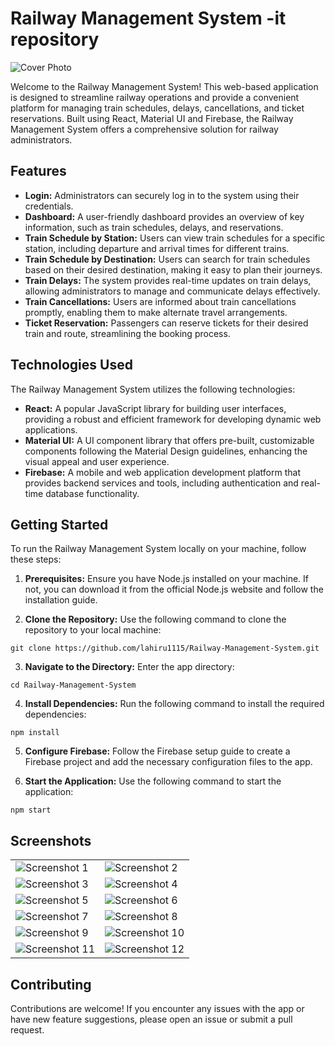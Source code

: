 # Railway Management System -it repository

![Cover Photo](public/static/screenshots/Header.png)

Welcome to the Railway Management System! This web-based application is designed to streamline railway operations and provide a convenient platform for managing train schedules, delays, cancellations, and ticket reservations. Built using React, Material UI and Firebase, the Railway Management System offers a comprehensive solution for railway administrators.

## Features

- **Login:** Administrators can securely log in to the system using their credentials.
- **Dashboard:** A user-friendly dashboard provides an overview of key information, such as train schedules, delays, and reservations.
- **Train Schedule by Station:** Users can view train schedules for a specific station, including departure and arrival times for different trains.
- **Train Schedule by Destination:** Users can search for train schedules based on their desired destination, making it easy to plan their journeys.
- **Train Delays:** The system provides real-time updates on train delays, allowing administrators to manage and communicate delays effectively.
- **Train Cancellations:** Users are informed about train cancellations promptly, enabling them to make alternate travel arrangements.
- **Ticket Reservation:** Passengers can reserve tickets for their desired train and route, streamlining the booking process.

## Technologies Used

The Railway Management System utilizes the following technologies:

- **React:** A popular JavaScript library for building user interfaces, providing a robust and efficient framework for developing dynamic web applications.
- **Material UI:** A UI component library that offers pre-built, customizable components following the Material Design guidelines, enhancing the visual appeal and user experience.
- **Firebase:** A mobile and web application development platform that provides backend services and tools, including authentication and real-time database functionality.

## Getting Started

To run the Railway Management System locally on your machine, follow these steps:

1. **Prerequisites:** Ensure you have Node.js installed on your machine. If not, you can download it from the official Node.js website and follow the installation guide.

2. **Clone the Repository:** Use the following command to clone the repository to your local machine:
```
git clone https://github.com/lahiru1115/Railway-Management-System.git
```

3. **Navigate to the Directory:** Enter the app directory:
```
cd Railway-Management-System
```

4. **Install Dependencies:** Run the following command to install the required dependencies:
```
npm install
```

5. **Configure Firebase:** Follow the Firebase setup guide to create a Firebase project and add the necessary configuration files to the app.

6. **Start the Application:** Use the following command to start the application:
```
npm start
```

## Screenshots

<table>
  <tr>
    <td>
      <img src="public/static/screenshots/Screenshot-1.png" alt="Screenshot 1">
    </td>
    <td>
      <img src="public/static/screenshots/Screenshot-2.png" alt="Screenshot 2">
    </td>
  </tr>
  <tr>
    <td>
      <img src="public/static/screenshots/Screenshot-3.png" alt="Screenshot 3">
    </td>
    <td>
      <img src="public/static/screenshots/Screenshot-4.png" alt="Screenshot 4">
    </td>
  </tr>
  <tr>
    <td>
      <img src="public/static/screenshots/Screenshot-5.png" alt="Screenshot 5">
    </td>
    <td>
      <img src="public/static/screenshots/Screenshot-6.png" alt="Screenshot 6">
    </td>
  </tr>
  <tr>
    <td>
      <img src="public/static/screenshots/Screenshot-7.png" alt="Screenshot 7">
    </td>
    <td>
      <img src="public/static/screenshots/Screenshot-8.png" alt="Screenshot 8">
    </td>
  </tr>
  <tr>
    <td>
      <img src="public/static/screenshots/Screenshot-9.png" alt="Screenshot 9">
    </td>
    <td>
      <img src="public/static/screenshots/Screenshot-10.png" alt="Screenshot 10">
    </td>
  </tr>
  <tr>
    <td>
      <img src="public/static/screenshots/Screenshot-11.png" alt="Screenshot 11">
    </td>
    <td>
      <img src="public/static/screenshots/Screenshot-12.png" alt="Screenshot 12">
    </td>
  </tr>
</table>

## Contributing

Contributions are welcome! If you encounter any issues with the app or have new feature suggestions, please open an issue or submit a pull request.
